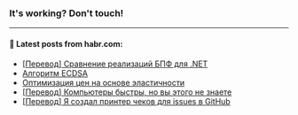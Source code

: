 ### It's working? Don't touch!

---
<!--
#### 🛠️ Technical stack:

![C++](https://img.shields.io/badge/C++-informational?logo=c%2B%2B&style=flat&logoColor=white&color=9C033A)
![Java](https://img.shields.io/badge/Java-informational?logo=java&style=flat&logoColor=white&color=007396)
![Kotlin](https://img.shields.io/badge/Kotlin-informational?logo=Kotlin&style=flat&logoColor=white&color=0095D5)
![JS](https://img.shields.io/badge/JS-informational?logo=javaScript&style=flat&logoColor=black&color=F7Df1E) <br>
![HTML5](https://img.shields.io/badge/HTML5-informational?logo=html5&style=flat&logoColor=white&color=E34F26)
![CSS3](https://img.shields.io/badge/CSS3-informational?logo=css3&style=flat&logoColor=white&color=157286)
![Sass](https://img.shields.io/badge/Saas-informational?logo=sass&style=flat&logoColor=white&color=hotpink)
![PHP](https://img.shields.io/badge/PHP-informational?logo=php&style=flat&logoColor=white&color=777BB4) <br>
![WebPAck](https://img.shields.io/badge/WebPack-informational?logo=webPack&style=flat&logoColor=white&color=FF6F00)
![Bootstrap](https://img.shields.io/badge/Bootstrap-informational?logo=Bootstrap&style=flat&logoColor=white&color=7952B3)
![MySQL](https://img.shields.io/badge/MySQL-informational?logo=MySQL&style=flat&logoColor=white&color=00f) <br>
![NodeJS](https://img.shields.io/badge/NodeJS-informational?logo=node.js&style=flat&logoColor=white&color=43853D)
![Spring](https://img.shields.io/badge/Spring-informational?logo=Spring&style=flat&logoColor=white&color=0A9EDC)
![Angular](https://img.shields.io/badge/Vue-informational?logo=vue.js&style=flat&logoColor=white&color=red)
![Git](https://img.shields.io/badge/Git-informational?logo=git&style=flat&logoColor=white&color=darkorange)

___
-->

#### 💬 Latest posts from habr.com:

<!-- BLOG-POST-LIST:START -->
- [[Перевод] Сравнение реализаций БПФ для .NET](https://habr.com/ru/post/675438/?utm_source=habrahabr&utm_medium=rss&utm_campaign=675438)
- [Алгоритм ECDSA](https://habr.com/ru/post/675918/?utm_source=habrahabr&utm_medium=rss&utm_campaign=675918)
- [Оптимизация цен на основе эластичности](https://habr.com/ru/post/673740/?utm_source=habrahabr&utm_medium=rss&utm_campaign=673740)
- [[Перевод] Компьютеры быстры, но вы этого не знаете](https://habr.com/ru/post/675880/?utm_source=habrahabr&utm_medium=rss&utm_campaign=675880)
- [[Перевод] Я создал принтер чеков для issues в GitHub](https://habr.com/ru/post/675874/?utm_source=habrahabr&utm_medium=rss&utm_campaign=675874)
<!-- BLOG-POST-LIST:END -->
